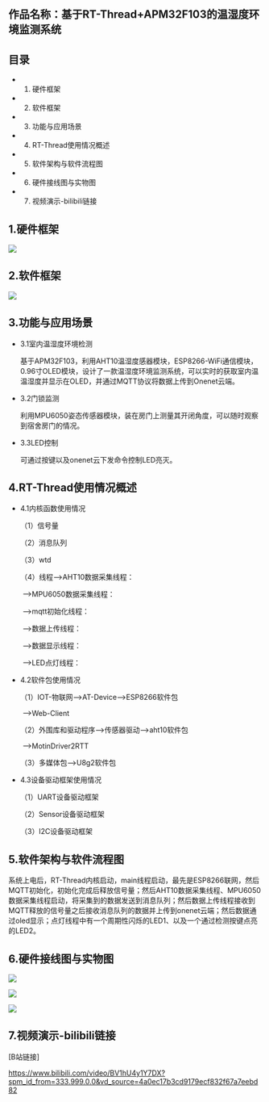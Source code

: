 ## 作品名称：基于RT-Thread+APM32F103的温湿度环境监测系统

## 目录

- 1. 硬件框架
- 2. 软件框架
- 3. 功能与应用场景
- 4. RT-Thread使用情况概述
- 5. 软件架构与软件流程图
- 6. 硬件接线图与实物图
- 7. 视频演示-bilibili链接

## 1.硬件框架

![](C:\Users\小李\Desktop\RTT_summer2022\lixiao\project\figure\硬件架构图.jpg)

## 2.软件框架

![](C:\Users\小李\Desktop\RTT_summer2022\lixiao\project\figure\软件架构.jpg)

## 3.功能与应用场景

- 3.1室内温湿度环境检测

  基于APM32F103，利用AHT10温湿度感器模块，ESP8266-WiFi通信模块，0.96寸OLED模块，设计了一款温湿度环境监测系统，可以实时的获取室内温温湿度并显示在OLED，并通过MQTT协议将数据上传到Onenet云端。

- 3.2门锁监测

  利用MPU6050姿态传感器模块，装在房门上测量其开闭角度，可以随时观察到宿舍房门的情况。

- 3.3LED控制

  可通过按键以及onenet云下发命令控制LED亮灭。

## 4.RT-Thread使用情况概述

- 4.1内核函数使用情况

  （1）信号量

  （2）消息队列

  （3）wtd

  （4）线程-->AHT10数据采集线程：

  ​				 -->MPU6050数据采集线程：

  ​				 -->mqtt初始化线程：

  ​                 -->数据上传线程：

  ​                 -->数据显示线程：

  ​                 -->LED点灯线程：

- 4.2软件包使用情况

  （1）IOT-物联网-->AT-Device-->ESP8266软件包

  ​					        -->Web-Client

  （2）外围库和驱动程序-->传感器驱动-->aht10软件包

  ​							             -->MotinDriver2RTT

  （3）多媒体包-->U8g2软件包

- 4.3设备驱动框架使用情况

  （1）UART设备驱动框架

  （2）Sensor设备驱动框架

  （3）I2C设备驱动框架

## 5.软件架构与软件流程图

系统上电后，RT-Thread内核启动，main线程启动，最先是ESP8266联网，然后MQTT初始化，初始化完成后释放信号量；然后AHT10数据采集线程、MPU6050数据采集线程启动，将采集到的数据发送到消息队列；然后数据上传线程接收到MQTT释放的信号量之后接收消息队列的数据并上传到onenet云端；然后数据通过oled显示；点灯线程中有一个周期性闪烁的LED1、以及一个通过检测按键点亮的LED2。

## 6.硬件接线图与实物图

![](C:\Users\小李\Desktop\RTT_summer2022\lixiao\project\figure\硬件架构图.jpg)

![](C:\Users\小李\Desktop\RTT_summer2022\lixiao\project\figure\OLED接线图.jpg)

![](C:\Users\小李\Desktop\RTT_summer2022\lixiao\project\figure\实物图.jpg)

## 7.视频演示-bilibili链接

[B站链接]

https://www.bilibili.com/video/BV1hU4y1Y7DX?spm_id_from=333.999.0.0&vd_source=4a0ec17b3cd9179ecf832f67a7eebd82

